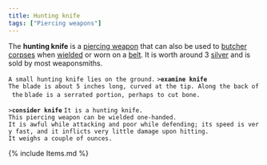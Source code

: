 ```yaml
---
title: Hunting knife
tags: ["Piercing weapons"]
---
```

The **hunting knife** is a [piercing weapon](piercing_weapon "wikilink")
that can also be used to [butcher](butcher "wikilink")
[corpses](corpse "wikilink") when [wielded](wield "wikilink") or worn on
a [belt](belt "wikilink"). It is worth around 3
[silver](silver "wikilink") and is sold by most weaponsmiths.

`A small hunting knife lies on the ground.`
`>`**`examine knife`**
`The blade is about 5 inches long, curved at the tip. Along the back of the`
`blade is a serrated portion, perhaps to cut bone.`

`>`**`consider knife`**
`It is a hunting knife.`
`This piercing weapon can be wielded one-handed.`
`It is awful while attacking and poor while defending; its speed is very fast, and it inflicts very little damage upon hitting.`
`It weighs a couple of ounces.`

{% include Items.md %}
